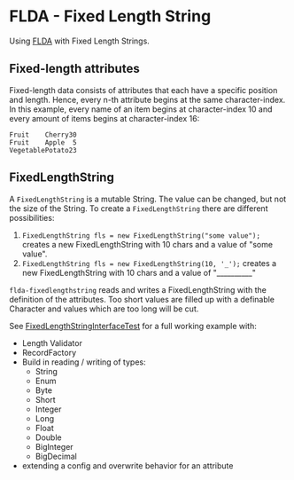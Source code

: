 FLDA - Fixed Length String
==========================

Using [FLDA](https://github.com/tinosteinort/flda-core) with Fixed Length Strings.

## Fixed-length attributes
Fixed-length data consists of attributes that each have a specific position and length. Hence, every n-th attribute
 begins at the same character-index. In this example, every name of an item begins at character-index 10 and every
 amount of items begins at character-index 16:  
```
Fruit    Cherry30
Fruit    Apple  5
VegetablePotato23
```

## FixedLengthString
A `FixedLengthString` is a mutable String. The value can be changed, but not the size of the String.
 To create a `FixedLengthString` there are different possibilities:
1. `FixedLengthString fls = new FixedLengthString("some value");` creates a new FixedLengthString with 10 chars and a value of "some value".
2. `FixedLengthString fls = new FixedLengthString(10, '_');` creates a new FixedLengthString with 10 chars and a value of "__________"

`flda-fixedlengthstring` reads and writes a FixedLengthString with the definition of the attributes. Too short values
 are filled up with a definable Character and values which are too long will be cut.

See [FixedLengthStringInterfaceTest](src/test/java/com/github/tinosteinort/flda/fixedlengthstring/fullexample/FixedLengthStringInterfaceTest.java)
 for a full working example with:
* Length Validator
* RecordFactory
* Build in reading / writing of types:
  * String
  * Enum
  * Byte
  * Short
  * Integer
  * Long
  * Float
  * Double
  * BigInteger
  * BigDecimal
* extending a config and overwrite behavior for an attribute